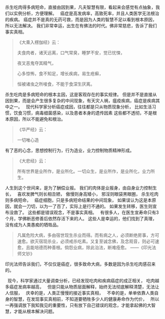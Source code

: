 杀生吃肉得多病短命，直接由因到果，凡夫智慧有限，看起来会感觉有点抽象，我们以实例分析，方便理解。
&nbsp;
癌症是高发病率，高致死率，并且人类医学无法根治的疾病。
癌症并不是真的无药可救，而是因为人类的智慧不足以看到根本原因，所以无法解决。
我们非常幸运，出生在有佛法的时代。佛非常慈悲，告诉了我们事实真相。

> 《大乘入楞伽经》云： 
> 
> 夫食肉者，诸天远离，口气常臭，睡梦不安，觉已忧悚，
> 
> 夜叉恶鬼夺其精气，
> 
> 心多惊怖，食不知足，增长疾病，易生疮癣，
> 
> 恒被诸虫之所唼食，不能于食深生厌离。

杀生吃肉是多病短命的根本主因，这是客观存在的事实规律。
但是并不是直接从因到果，而是会产生很多复杂的中间现象，有天灾人祸，瘟疫疾病，癌症是疾病其中之一。
&nbsp;
现代科学家分析癌症成因，往往都是只从物质现象分析，
比如生活习惯，饮食习惯，病毒细菌感染，以及患者本身的遗传因素
这些都不透彻，不是根本原因，所以不能避免和根治。

> 《华严经》云： 
> 
> 一切唯心造

有了恶的心念，思想控制行为，行为造业，业力控制物质精神形成。

> 《大悲经》云：
> 
> 所有世界是业所作，是业所化。一切众生，是业所作，是业所化，业力所生。

人生到这个世间来，是为了酬偿业报。
我们的肉体是业报身，由自身业力控制生长，
&nbsp;
喜欢发脾气则长相丑陋，
傲慢则身高矮小，
邪淫则眼袋黑眼圈，
杀生吃肉则多病短命，
&nbsp;
癌症细胞，只是多病短命结果的中间现象，
如果误认为这是本原因，就会一刀切，以为一了百了，实际上是行不通的。
如果发生转移，医生则宣布没救了。
这些都是错误观念，不是事实真相。
&nbsp;
有很多人，在医生宣寿命只有3个月，学佛断恶修善后依然存活下来的人。
这些人是幸运的，他们找到了真理，没有成为人类愚痴的牺牲品。

> 凡属危险大病，多由宿世现生杀业而得。而有病之人，必须断绝房事，方可速愈。欲灭宿现杀业，必须戒杀吃素。又复至诚念佛，及念观音，则必可速愈，且能培德而种善根。倘怨业病，除此治法，断难痊愈。
> ——《印光法师文钞》

印光法师告诉我们，不仅仅是癌症，很多致命大病，多数是因为杀生吃肉感召来的。

&nbsp;
现今，科学家通过大量调查分析，已经发现吃肉和疾病癌症的成正相关，
吃肉越多癌症发病率越高，
&nbsp;
但是只能从物质层面解释，始终无法彻底解释清楚，无法让人信服，
&nbsp;
庆幸的是，人类正慢慢的接近事实真相，
&nbsp;
不幸的是，单单依靠人类自身的智慧，在发现事实真相前，不知道要牺牲多少人的健康寿命作为代价，
&nbsp;
所以一再强调放下我知我见的重要性，只有放下自己错误的观念，才能拿起佛的大智慧，才能从根本解决问题。